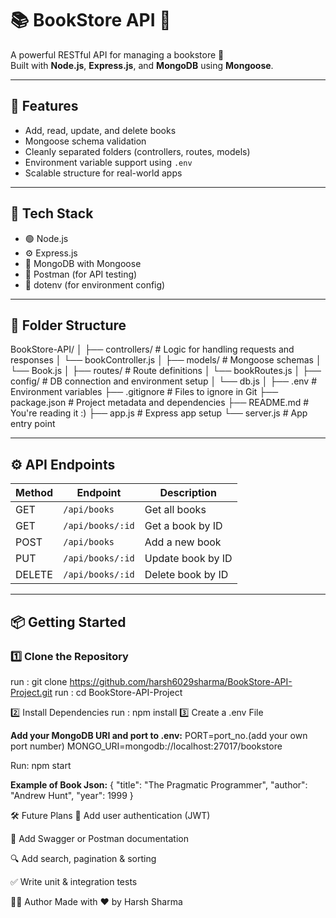 # 📚 BookStore API 🙂

A powerful RESTful API for managing a bookstore 📖  
Built with **Node.js**, **Express.js**, and **MongoDB** using **Mongoose**.

---

## 🚀 Features

- Add, read, update, and delete books
- Mongoose schema validation
- Cleanly separated folders (controllers, routes, models)
- Environment variable support using `.env`
- Scalable structure for real-world apps

---

## 🧾 Tech Stack

- 🟢 Node.js  
- ⚙️ Express.js  
- 🍃 MongoDB with Mongoose  
- 🧪 Postman (for API testing)  
- 📁 dotenv (for environment config)

---

## 📁 Folder Structure

BookStore-API/
│
├── controllers/ # Logic for handling requests and responses
│ └── bookController.js
│
├── models/ # Mongoose schemas
│ └── Book.js
│
├── routes/ # Route definitions
│ └── bookRoutes.js
│
├── config/ # DB connection and environment setup
│ └── db.js
│
├── .env # Environment variables
├── .gitignore # Files to ignore in Git
├── package.json # Project metadata and dependencies
├── README.md # You're reading it :)
├── app.js # Express app setup
└── server.js # App entry point


---

## ⚙️ API Endpoints

| Method | Endpoint         | Description           |
|--------|------------------|-----------------------|
| GET    | `/api/books`     | Get all books         |
| GET    | `/api/books/:id` | Get a book by ID      |
| POST   | `/api/books`     | Add a new book        |
| PUT    | `/api/books/:id` | Update book by ID     |
| DELETE | `/api/books/:id` | Delete book by ID     |

---

## 📦 Getting Started

### 1️⃣ Clone the Repository
run : git clone https://github.com/harsh6029sharma/BookStore-API-Project.git
run : cd BookStore-API-Project

2️⃣ Install Dependencies
run : npm install
3️⃣ Create a .env File

**Add your MongoDB URI and port to .env:**
PORT=port_no.(add your own port number)
MONGO_URI=mongodb://localhost:27017/bookstore

Run: npm start

**Example of Book Json:**
{
  "title": "The Pragmatic Programmer",
  "author": "Andrew Hunt",
  "year": 1999
}

🛠️ Future Plans
🔐 Add user authentication (JWT)

📃 Add Swagger or Postman documentation

🔍 Add search, pagination & sorting

✅ Write unit & integration tests

👨‍💻 Author
Made with ❤️ by Harsh Sharma




